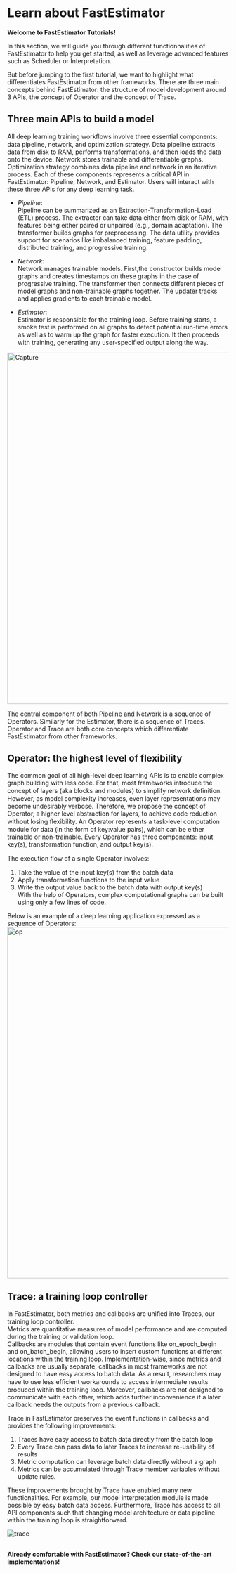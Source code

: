 # Learn about FastEstimator

**Welcome to FastEstimator Tutorials!**

In this section, we will guide you through different functionnalities of FastEstimator to help you get started, as well as leverage advanced features such as Scheduler or Interpretation. 
   
But before jumping to the first tutorial, we want to highlight what differentiates FastEstimator from other frameworks.
There are three main concepts behind FastEstimator: the structure of model development around 3 APIs, the concept of Operator and the concept of Trace.

## Three  main APIs to build a model
All deep learning training workﬂows involve three essential components: data pipeline, network, and optimization strategy. Data pipeline extracts data from disk to RAM, performs transformations, and then loads the data onto the device. Network stores trainable and differentiable graphs. Optimization strategy combines data pipeline and network in an iterative process. Each of these components represents a critical API in FastEstimator: Pipeline, Network, and Estimator. Users will interact with these three APIs for any deep learning task. 

* *Pipeline*:   
Pipeline can be summarized as an Extraction-Transformation-Load (ETL) process. The extractor can take data either from disk or RAM, with features being either paired or unpaired (e.g., domain adaptation). The transformer builds graphs for preprocessing. The data utility provides support for scenarios like imbalanced training, feature padding, distributed training, and progressive training.

* *Network*:  
Network manages trainable models. First,the constructor builds model graphs and creates timestamps on these graphs in the case of progressive training. The transformer then connects different pieces of model graphs and non-trainable graphs together. The updater tracks and applies gradients to each trainable model.

* *Estimator*:  
Estimator is responsible for the training loop. Before training starts, a smoke test is performed on all graphs to detect potential run-time errors as well as to warm up the graph for faster execution. It then proceeds with training, generating any user-speciﬁed output along the way. 

<img width="800" alt="Capture" src="https://user-images.githubusercontent.com/46055963/69750487-bf479380-1101-11ea-9b33-fd7937c1ba75.PNG">

The central component of both Pipeline and Network is a sequence of Operators. Similarly for the Estimator, there is a sequence of Traces. Operator and Trace are both core concepts which differentiate FastEstimator from other frameworks.

## Operator: the highest level of flexibility

The common goal of all high-level deep learning APIs is to enable complex graph building with less code. For that, most frameworks introduce the concept of layers (aka blocks and modules) to simplify network deﬁnition. However, as model complexity increases, even layer representations may become undesirably verbose.
Therefore, we propose the concept of Operator, a higher level abstraction for layers, to achieve code reduction without losing ﬂexibility. An Operator represents a task-level computation module for data (in the form of key:value pairs), which can be either trainable or non-trainable. Every Operator has three components: input key(s), transformation function, and output key(s).    
   
The execution ﬂow of a single Operator involves: 
1) Take the value of the input key(s) from the batch data   
2) Apply transformation functions to the input value   
3) Write the output value back to the batch data with output key(s)    
With the help of Operators, complex computational graphs can be built using only a few lines of code.

Below is an example of a deep learning application expressed as a sequence of Operators:
<img width="800" alt="op" src="https://user-images.githubusercontent.com/46055963/69750600-f6b64000-1101-11ea-925c-7b1fd63fa619.PNG">

## Trace: a training loop controller
 In FastEstimator, both metrics and callbacks are uniﬁed into Traces, our training loop controller.    
 Metrics are quantitative measures of model performance and are computed during the training or validation loop.    
 Callbacks are modules that contain event functions like on_epoch_begin and on_batch_begin, allowing users to insert custom functions at different locations within the training loop. Implementation-wise, since metrics and callbacks are usually separate, callbacks in most frameworks are not designed to have easy access to batch data. As a result, researchers may have to use less efﬁcient workarounds to access intermediate results produced within the training loop. Moreover, callbacks are not designed to communicate with each other, which adds further inconvenience if a later callback needs the outputs from a previous callback.
    
Trace in FastEstimator preserves the event functions in callbacks and provides the following improvements: 
1) Traces have easy access to batch data directly from the batch loop
2) Every Trace can pass data to later Traces to increase re-usability of results
3) Metric computation can leverage batch data directly without a graph
4) Metrics can be accumulated through Trace member variables without update rules.    

These improvements brought by Trace have enabled many new functionalities. For example, our model interpretation module is made possible by easy batch data access. Furthermore, Trace has access to all API components such that changing model architecture or data pipeline within the training loop is straightforward. 
 
![trace](https://user-images.githubusercontent.com/46055963/69750660-249b8480-1102-11ea-84b5-8f1523136cc3.png)
 
 ##
 **Already comfortable with FastEstimator? Check our state-of-the-art implementations!**
